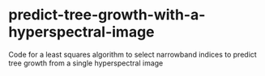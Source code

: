 # predict-tree-growth-with-a-hyperspectral-image
Code for a least squares algorithm to select narrowband indices to predict tree growth from a single hyperspectral image
